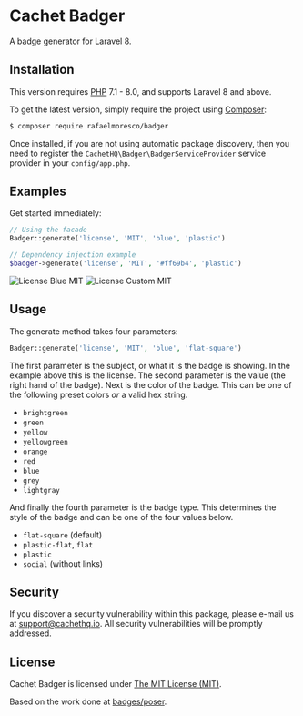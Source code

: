 # Cachet Badger

A badge generator for Laravel 8.


## Installation

This version requires [PHP](https://php.net) 7.1 - 8.0, and supports Laravel 8 and above.

To get the latest version, simply require the project using [Composer](https://getcomposer.org):

```bash
$ composer require rafaelmoresco/badger
```

Once installed, if you are not using automatic package discovery, then you need to register the `CachetHQ\Badger\BadgerServiceProvider` service provider in your `config/app.php`.


## Examples


Get started immediately:

```php
// Using the facade
Badger::generate('license', 'MIT', 'blue', 'plastic')

// Dependency injection example
$badger->generate('license', 'MIT', '#ff69b4', 'plastic')
```

![License Blue MIT](https://cdn.rawgit.com/CachetHQ/Badger/master/tests/stubs/license-MIT-blue-plastic.svg)
![License Custom MIT](https://cdn.rawgit.com/CachetHQ/Badger/master/tests/stubs/license-MIT-custom-plastic.svg)


## Usage

The generate method takes four parameters:

```php
Badger::generate('license', 'MIT', 'blue', 'flat-square')
```

The first parameter is the subject, or what it is the badge is showing. In the example above this is the license. The second parameter is the value (the right hand of the badge). Next is the color of the badge. This can be one of the following preset colors _or_ a valid hex string.

- `brightgreen`
- `green`
- `yellow`
- `yellowgreen`
- `orange`
- `red`
- `blue`
- `grey`
- `lightgray`

And finally the fourth parameter is the badge type. This determines the style of the badge and can be one of the four values below.

- `flat-square` (default)
- `plastic-flat`, `flat`
- `plastic`
- `social` (without links)


## Security

If you discover a security vulnerability within this package, please e-mail us at support@cachethq.io. All security vulnerabilities will be promptly addressed.


## License

Cachet Badger is licensed under [The MIT License (MIT)](LICENSE).

Based on the work done at [badges/poser](https://github.com/badges/poser).
